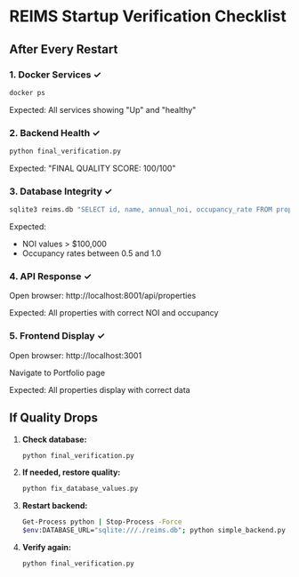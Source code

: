 # REIMS Startup Verification Checklist

## After Every Restart

### 1. Docker Services ✓
```bash
docker ps
```

Expected: All services showing "Up" and "healthy"

### 2. Backend Health ✓

```bash
python final_verification.py
```

Expected: "FINAL QUALITY SCORE: 100/100"

### 3. Database Integrity ✓

```bash
sqlite3 reims.db "SELECT id, name, annual_noi, occupancy_rate FROM properties;"
```

Expected:

- NOI values > $100,000
- Occupancy rates between 0.5 and 1.0

### 4. API Response ✓

Open browser: http://localhost:8001/api/properties

Expected: All properties with correct NOI and occupancy

### 5. Frontend Display ✓

Open browser: http://localhost:3001

Navigate to Portfolio page

Expected: All properties display with correct data

## If Quality Drops

1. **Check database:**
   ```bash
   python final_verification.py
   ```

2. **If needed, restore quality:**
   ```bash
   python fix_database_values.py
   ```

3. **Restart backend:**
   ```bash
   Get-Process python | Stop-Process -Force
   $env:DATABASE_URL="sqlite:///./reims.db"; python simple_backend.py
   ```

4. **Verify again:**
   ```bash
   python final_verification.py
   ```
